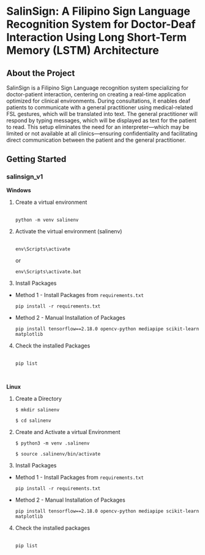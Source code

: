 # SalinSign: A Filipino Sign Language Recognition System for Doctor-Deaf Interaction Using Long Short-Term Memory (LSTM) Architecture

## About the Project

SalinSign is a Filipino Sign Language recognition system specializing for doctor-patient interaction, centering on creating a real-time application optimized for clinical environments. During consultations, it enables deaf patients to communicate with a general practitioner using medical-related FSL gestures, which will be translated into text. The general practitioner will respond by typing messages, which will be displayed as text for the patient to read. This setup eliminates the need for an interpreter—which may be limited or not available at all clinics—ensuring confidentiality and facilitating direct communication between the patient and the general practitioner.

## Getting Started


<h3> salinsign_v1 </h3>



**Windows**

1. Create a virtual environment <br><br>
   ```
   python -m venv salinenv 
   ```
2. Activate the virtual environment (salinenv) <br><br>
   ```
   env\Scripts\activate
   ```
   or
   ```
   env\Scripts\activate.bat
   ```
3. Install Packages 
* Method 1 - Install Packages from `requirements.txt` <br> 
    ```
  pip install -r requirements.txt
    ```

* Method 2 - Manual Installation of Packages <br>
    ```
    pip install tensorflow==2.18.0 opencv-python mediapipe scikit-learn matplotlib
    ```
4. Check the installed Packages <br><br>
    ```
    pip list
    ```
   <br>
   
**Linux**

1. Create a Directory 
   ```
   $ mkdir salinenv
   ``` 
   ```
   $ cd salinenv
   ```

2. Create and Activate a virtual Environment
   ```
   $ python3 -m venv .salinenv
   ```
  
   ```
   $ source .salinenv/bin/activate
   ```
   
3. Install Packages
* Method 1 - Install Packages from `requirements.txt`
    ```
    pip install -r requirements.txt
    ```

* Method 2 - Manual Installation of Packages 
  ```
  pip install tensorflow==2.18.0 opencv-python mediapipe scikit-learn matplotlib
  ```

4. Check the installed packages <br><br>
    ```
    pip list
    ```
